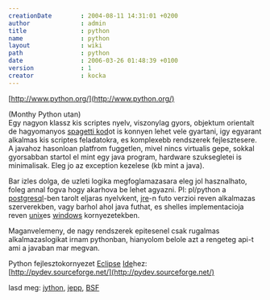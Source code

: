 ```yaml
---
creationDate        : 2004-08-11 14:31:01 +0200 
author              : admin 
title               : python 
name                : python 
layout              : wiki 
path                : python 
date                : 2006-03-26 01:48:39 +0100 
version             : 1 
creator             : kocka 
---
```

[http://www.python.org/](http://www.python.org/)

(Monthy Python utan)<br/>
Egy nagyon klassz kis scriptes nyelv, viszonylag gyors, objektum orientalt de hagyomanyos [spagetti kod](spagetti%20kod.html)ot is konnyen lehet vele gyartani, igy egyarant alkalmas kis scriptes feladatokra, es komplexebb rendszerek fejlesztesere. A javahoz hasonloan platfrom fuggetlen, mivel nincs virtualis gepe, sokkal gyorsabban startol el mint egy java program, hardware szuksegletei is minimalisak.
Eleg jo az exception kezelese (kb mint a java).

Bar izles dolga, de uzleti logika megfoglamazasara eleg jol hasznalhato, foleg annal fogva hogy akarhova be lehet agyazni. Pl: pl/python a [postgresql](PostgreSQL.html)-ben tarolt eljaras nyelvkent, [jre](JRE.html)-n futo verzioi reven alkalmazas szerverekben, vagy barhol ahol java futhat, es shelles implementacioja reven [unix](unix.html)es [windows](Windows.html) kornyezetekben.

Maganvelemeny, de nagy rendszerek epitesenel csak rugalmas alkalmazaslogikat irnam pythonban, hianyolom belole azt a rengeteg api-t ami a javaban mar megvan.

Python fejlesztokornyezet [Eclipse](Eclipse.html) [Ide](IDE.html)hez:<br/>
[http://pydev.sourceforge.net/](http://pydev.sourceforge.net/)

lasd meg: [jython](jython.html), [jepp](JEPP.html), [BSF](BSF.html)
